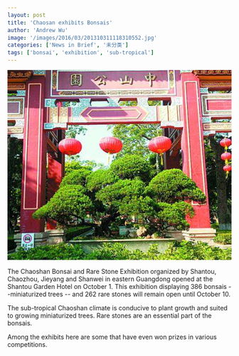 ```yaml
---
layout: post
title: 'Chaosan exhibits Bonsais'
author: 'Andrew Wu'
image: '/images/2016/03/201310311118310552.jpg'
categories: ['News in Brief', '未分类']
tags: ['bonsai', 'exhibition', 'sub-tropical']
---
```


[![photo from jynews.net](/images/2016/03/201310311118310552.jpg)](http://www.jynews.net/Item/521487.aspx)

The Chaoshan Bonsai and Rare Stone Exhibition organized by Shantou, Chaozhou, Jieyang and Shanwei in eastern Guangdong opened at the Shantou Garden Hotel on October 1. This exhibition displaying 386 bonsais --miniaturized trees -- and 262 rare stones will remain open until October 10.

The sub-tropical Chaoshan climate is conducive to plant growth and suited to growing miniaturized trees. Rare stones are an essential part of the bonsais.

Among the exhibits here are some that have even won prizes in various competitions.
